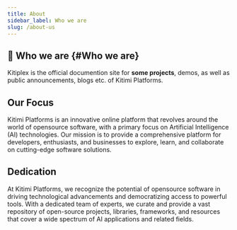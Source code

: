 ```yaml
---
title: About
sidebar_label: Who we are
slug: /about-us
---
```

## 👋 Who we are {#Who we are}

Kitiplex is the official documention site for **some projects**, demos, as well as public announcements, blogs etc. of Kitimi Platforms.

## Our Focus

Kitimi Platforms is an innovative online platform that revolves around the world of opensource software, with a primary focus on Artificial Intelligence (AI) technologies. Our mission is to provide a comprehensive platform for developers, enthusiasts, and businesses to explore, learn, and collaborate on cutting-edge software solutions.

## Dedication

At Kitimi Platforms, we recognize the potential of opensource software in driving technological advancements and democratizing access to powerful tools. With a dedicated team of experts, we curate and provide a vast repository of open-source projects, libraries, frameworks, and resources that cover a wide spectrum of AI applications and related fields.